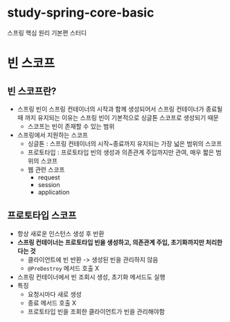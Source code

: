 # study-spring-core-basic
스프링 핵심 원리 기본편 스터디

# 빈 스코프

## 빈 스코프란? 
- 스프링 빈이 스프링 컨테이너의 시작과 함께 생성되어서 스프링 컨테이너가 종료될 때 까지 유지되는 이유는 스프링 빈이 기본적으로 싱글톤 스코프로 생성되기 때문
  - 스코프는 빈이 존재할 수 있는 범위 
- 스프링에서 지원하는 스코프 
  - 싱글톤 : 스프링 컨테이너의 시작~종료까지 유지되는 가장 넓은 범위의 스코프
  - 프로토타입 : 프로토타입 빈의 생성과 의존관계 주입까지만 관여, 매우 짧은 범위의 스코프
  - 웹 관련 스코프 
    - request
    - session
    - application 

## 프로토타입 스코프
- 항상 새로운 인스턴스 생성 후 반환 
- **스프링 컨테이너는 프로토타입 빈을 생성하고, 의존관계 주입, 초기화까지만 처리한다는 것** 
  - 클라이언트에 빈 반환 -> 생성된 빈을 관리하지 않음 
  - `@PreDestroy` 메서드 호출 X 
- 스프링 컨테이너에서 빈 조회시 생성, 초기화 메서드도 실행 
- 특징 
  - 요청시마다 새로 생성
  - 종료 메서드 호출 X 
  - 프로토타입 빈을 조회한 클라이언트가 빈을 관리해야함 
